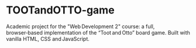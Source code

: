 # TOOTandOTTO-game
Academic project for the "Web Development 2" course: a full, browser‑based implementation of the “Toot and Otto” board game. Built with vanilla HTML, CSS and JavaScript.
